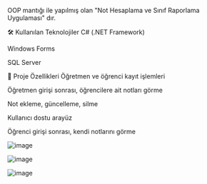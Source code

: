 OOP mantığı ile yapılmış olan "Not Hesaplama ve Sınıf Raporlama Uygulaması" dır.

🛠️ Kullanılan Teknolojiler
C# (.NET Framework)

Windows Forms

SQL Server 


📁 Proje Özellikleri
Öğretmen ve öğrenci kayıt işlemleri

Öğretmen girişi sonrası, öğrencilere ait notları görme

Not ekleme, güncelleme, silme

Kullanıcı dostu arayüz

Öğrenci girişi sonrası, kendi notlarını görme


![image](https://github.com/user-attachments/assets/5c37e130-fbf3-4518-bc65-dded1ed80419)

![image](https://github.com/user-attachments/assets/db79a1fc-8245-45fb-9ddf-110040efe874)

![image](https://github.com/user-attachments/assets/840d5b5c-b575-4e23-b587-ee6618cb7e69)


